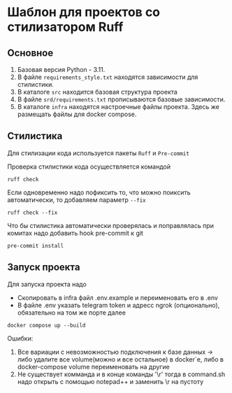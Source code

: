 # Шаблон для проектов со стилизатором Ruff

## Основное

1. Базовая версия Python - 3.11.
2. В файле `requirements_style.txt` находятся зависимости для стилистики.
3. В каталоге `src` находится базовая структура проекта
4. В файле `srd/requirements.txt` прописываются базовые зависимости.
5. В каталоге `infra` находятся настроечные файлы проекта. Здесь же размещать файлы для docker compose.

## Стилистика

Для стилизации кода используется пакеты `Ruff` и `Pre-commit`

Проверка стилистики кода осуществляется командой
```shell
ruff check
```

Если одновременно надо пофиксить то, что можно поиксить автоматически, то добавляем параметр `--fix`
```shell
ruff check --fix
```

Что бы стилистика автоматически проверялась и поправлялась при комитах надо добавить hook pre-commit к git

```shell
pre-commit install
```

## Запуск проекта



Для запуска проекта надо 
- Скопировать в infra файл .env.example и переименовать его в .env
- В файле .env указать telegram token и адресс ngrok (опционально), обязательно на том же порте
далее
```shell
docker compose up --build
```

Ошибки:

1. Все вариации с невозможностью подключения к базе данных -> либо удалите все volume(можно и все остальное) в docker`е, либо в docker-compose volume переименовать на другие
2. Не существует комманда и в конце команды '\r' тогда в command.sh надо открыть с помощью notepad++ и заменить \r на пустоту

